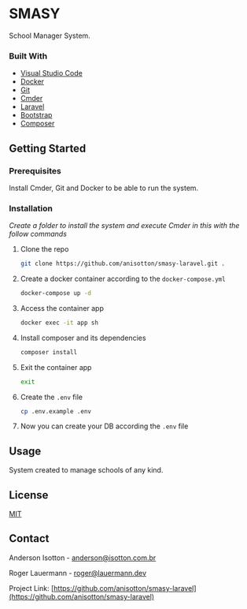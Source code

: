 # SMASY

School Manager System.


### Built With

* [Visual Studio Code](https://code.visualstudio.com/)
* [Docker](https://www.docker.com/)
* [Git](https://git-scm.com/)
* [Cmder](https://cmder.net/)
* [Laravel](https://laravel.com)
* [Bootstrap](https://getbootstrap.com)
* [Composer](https://getcomposer.org/)


## Getting Started

### Prerequisites

Install Cmder, Git and Docker to be able to run the system.

### Installation

_Create a folder to install the system and execute Cmder in this with the follow commands_

1. Clone the repo
   ```sh
   git clone https://github.com/anisotton/smasy-laravel.git .
   ```
2. Create a docker container according to the `docker-compose.yml`
   ```sh
   docker-compose up -d
   ```
3. Access the container app
   ```sh
   docker exec -it app sh
   ```
4. Install composer and its dependencies
   ```sh
   composer install
   ```
5. Exit the container app
   ```sh
   exit
   ```
6. Create the `.env` file
   ```sh
   cp .env.example .env
   ```
7. Now you can create your DB according the `.env` file

## Usage

System created to manage schools of any kind.


## License
[MIT](https://choosealicense.com/licenses/mit/)

## Contact

Anderson Isotton - anderson@isotton.com.br

Roger Lauermann - roger@lauermann.dev

Project Link: [https://github.com/anisotton/smasy-laravel](https://github.com/anisotton/smasy-laravel)
